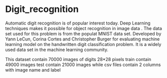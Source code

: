 # Digit_recognition
Automatic digit recognition is of popular interest today.
Deep Learning techniques makes it possible for object recognition in image data .
The data set used for this problem is from the populat MNIST data set. Developed by Yann LeCun, Corina Cortes and
Christopher Burger for evaluating machine learning model on the handwritten digit classification problem. 
It is a widely used data set in the machine learning community.

This dataset contain 70000 images of digits 28*28 pixels
train contain 49000 images
test contain 21000 images
while csv files contain 2 columns with image name and label


